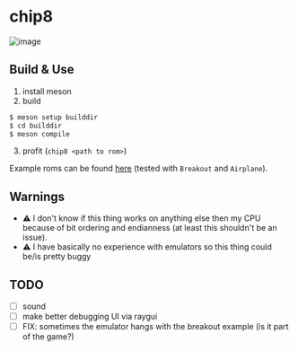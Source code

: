 # chip8
![image](https://github.com/paulfrische/chip8/assets/61984114/e5b727ab-5e6b-4063-a1c4-507eb1cdea61)

## Build & Use
1. install meson
2. build
```bash
$ meson setup builddir
$ cd builddir
$ meson compile
```
3. profit (`chip8 <path to rom>`)

Example roms can be found [here](https://github.com/kripod/chip8-roms) (tested with `Breakout` and `Airplane`).

## Warnings
- ⚠️  I don't know if this thing works on anything else then my CPU because of bit ordering and endianness (at least this shouldn't be an issue).
- ⚠️  I have basically no experience with emulators so this thing could be/is pretty buggy

## TODO
- [ ] sound
- [ ] make better debugging UI via raygui
- [ ] FIX: sometimes the emulator hangs with the breakout example (is it part of the game?)
